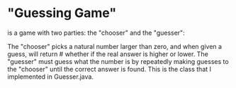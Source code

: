 # "Guessing Game"
is a game with two parties: the "chooser" and the "guesser":

The "chooser" picks a natural number larger than zero, and when given a guess, will return # whether if the real answer is higher or lower.
The "guesser" must guess what the number is by repeatedly making guesses to the "chooser"
until the correct answer is found. This is the class that I implemented in Guesser.java.


